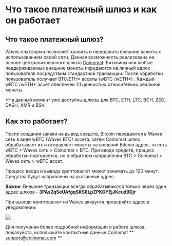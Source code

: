 # Что такое платежный шлюз и как он работает

## **Что такое платежный шлюз?**

Waves платформа позволяет хранить и передавать внешние валюты с использованием своей сети. Данная возможность реализована на основе централизованного шлюза [Coinomat](https://coinomat.com/): Биткоины или любые поддерживаемые внешние монеты передаются на личный адрес пользователя посредством стандартной транзакции. После обработки пользователь получает BTC/ETH* ассеты (wBTC /wETH*) . Каждый wBTC /wETH* ассет обеспечен 1:1 ценностью относительно реальной монеты.

\*На данный момент уже доступны шлюзы для BTC, ETH, LTC, BCH, ZEC, DASH, XMR и BSV.

## **Как это работает?**

После создания заявки на вывод средств, Bitcoin передаются в Waves сеть в виде wBTC (Waves BTC) ассета, затем Coinomat шлюз обрабатывает их и отправляет монеты на внешний Bitcoin адрес, то есть wBTC &gt; Waves сеть &gt; Coinomat &gt; BTC. При вводе средств, процесс обработки повторяется, но в обратном направлении BTC &gt; Coinomat &gt; Waves сеть &gt; wBTC ассет.

Процесс ввода и вывода криптовалют может занимать до 120 минут. Средства будут направлены на указанный адрес.

**Важно**: Внешние транзакции всегда обрабатываются только через один адрес шлюза - **3PAs2qSeUAfgqSKS8LpZPKGYEjJKcud9Djr**

При выводе криптовалют из Waves аккаунта проверяйте адрес в уведомлении:

![](/_assets/payment_gateway_01.png)

Для получения более подробной информации о работе шлюза, пожалуйста, используйте контактные данные Coinomat ** support@coinomat.com **
